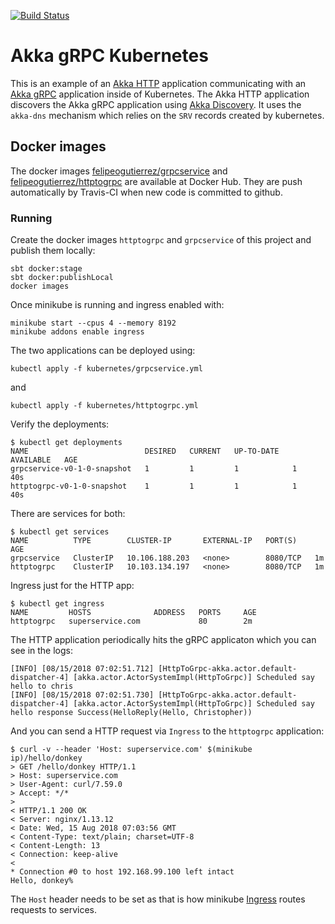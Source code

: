 
[![Build Status](https://travis-ci.com/felipegutierrez/explore-akka-grpc-kubernetes.svg?branch=master)](https://travis-ci.com/felipegutierrez/explore-akka-grpc-kubernetes)

# Akka gRPC Kubernetes

This is an example of an [Akka HTTP](https://doc.akka.io/docs/akka-http/current) application communicating with an [Akka gRPC](https://developer.lightbend.com/docs/akka-grpc/current/) application inside of Kubernetes. The Akka HTTP application discovers the Akka gRPC application using [Akka Discovery](https://developer.lightbend.com/docs/akka-management/current/discovery.html). It uses the `akka-dns` mechanism which relies on the `SRV` records created by kubernetes.

## Docker images

The docker images [felipeogutierrez/grpcservice](https://hub.docker.com/repository/docker/felipeogutierrez/grpcservice) and [felipeogutierrez/httptogrpc](https://hub.docker.com/repository/docker/felipeogutierrez/httptogrpc) are available at Docker Hub. They are push automatically by Travis-CI when new code is committed to github.

### Running

Create the docker images `httptogrpc` and `grpcservice` of this project and publish them locally:
```
sbt docker:stage
sbt docker:publishLocal
docker images
```
Once minikube is running and ingress enabled with:
```
minikube start --cpus 4 --memory 8192
minikube addons enable ingress
```
The two applications can be deployed using:

`kubectl apply -f kubernetes/grpcservice.yml`

and

`kubectl apply -f kubernetes/httptogrpc.yml`

Verify the deployments:

```
$ kubectl get deployments
NAME                          DESIRED   CURRENT   UP-TO-DATE   AVAILABLE   AGE
grpcservice-v0-1-0-snapshot   1         1         1            1           40s
httptogrpc-v0-1-0-snapshot    1         1         1            1           40s

```

There are services for both:
```
$ kubectl get services
NAME          TYPE        CLUSTER-IP       EXTERNAL-IP   PORT(S)    AGE
grpcservice   ClusterIP   10.106.188.203   <none>        8080/TCP   1m
httptogrpc    ClusterIP   10.103.134.197   <none>        8080/TCP   1m
```

Ingress just for the HTTP app:

```
$ kubectl get ingress
NAME         HOSTS              ADDRESS   PORTS     AGE
httptogrpc   superservice.com             80        2m
```

The HTTP application periodically hits the gRPC applicaton which you can see in the logs:

```
[INFO] [08/15/2018 07:02:51.712] [HttpToGrpc-akka.actor.default-dispatcher-4] [akka.actor.ActorSystemImpl(HttpToGrpc)] Scheduled say hello to chris
[INFO] [08/15/2018 07:02:51.730] [HttpToGrpc-akka.actor.default-dispatcher-4] [akka.actor.ActorSystemImpl(HttpToGrpc)] Scheduled say hello response Success(HelloReply(Hello, Christopher))
```

And you can send a HTTP request via `Ingress` to the `httptogrpc` application:

```
$ curl -v --header 'Host: superservice.com' $(minikube ip)/hello/donkey
> GET /hello/donkey HTTP/1.1
> Host: superservice.com
> User-Agent: curl/7.59.0
> Accept: */*
> 
< HTTP/1.1 200 OK
< Server: nginx/1.13.12
< Date: Wed, 15 Aug 2018 07:03:56 GMT
< Content-Type: text/plain; charset=UTF-8
< Content-Length: 13
< Connection: keep-alive
< 
* Connection #0 to host 192.168.99.100 left intact
Hello, donkey%
```

The `Host` header needs to be set as that is how minikube [Ingress](https://github.com/kubernetes/ingress-nginx) routes requests to services.
